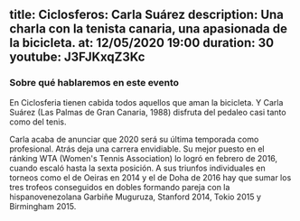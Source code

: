 title: Ciclosferos: Carla Suárez
description: Una charla con la tenista canaria, una apasionada de la bicicleta. 
at: 12/05/2020 19:00
duration: 30
youtube: J3FJKxqZ3Kc
----
### Sobre qué hablaremos en este evento

En Ciclosferia tienen cabida todos aquellos que aman la bicicleta. Y Carla Suárez (Las Palmas de Gran Canaria, 1988) disfruta del pedaleo casi tanto como del tenis.

Carla acaba de anunciar que 2020 será su última temporada como profesional. Atrás deja una carrera envidiable. Su mejor puesto en el ránking WTA (Women's Tennis Association) lo logró en febrero de 2016, cuando escaló hasta la sexta posición. A sus triunfos individuales en torneos como el  de Oeiras en 2014 y el  de Doha de 2016 hay que sumar los tres trofeos conseguidos en dobles formando pareja con la hispanovenezolana Garbiñe Muguruza, Stanford 2014, Tokio 2015 y Birmingham 2015.
 
